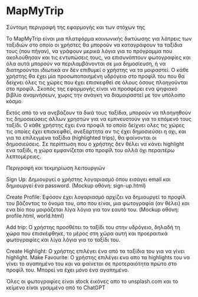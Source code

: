 # MapMyTrip
Σύντομη περιγραφή της εφαρμογής και των στόχων της

To MapMyTrip είναι μια πλατφόρμα κοινωνικής δικτύωσης για λάτρεις των ταξιδιών στο οποίο οι χρήστες θα μπορούν να καταγράφουν τα ταξίδια τους (που πήγαν), να γράφουν μερικά λόγια για το πρόγραμμα που ακολούθησαν και τις εντυπώσεις τους, να επισυνάπτουν φωτογραφίες και όλα αυτά μπορούν να περιλαμβάνονται σε μια δημοσίευση, ή να διατηρούνται ιδιωτικά αν δεν επιθυμεί ο χρήστης να τα μοιραστεί. Ο κάθε χρήστης θα έχει μία προσωποποιημένη υδρόγειο στο προφίλ του που θα δείχνει όλες τις χώρες που έχει επισκεφθεί σε όλους όσους πλοηγούνται στο προφίλ. Σκοπός της εφαρμογής είναι να προσφέρει ενα ψηφιακό βιβλίο αναμνήσεων, χωρις την ανάγκη να διαμοιραστεί με τον υπόλοιπο κόσμο 

Εκτός από το να ανεβάζουν τα δικά τους ταξίδια, μπορούν να πλοηγηθούν τις δημοσιεύσεις άλλων χρηστών για να εμπνευστούν για το επόμενό τους ταξίδι. Ο κάθε χρήστης έχει ένα προφίλ το οποίο δείχνει ολες τις χώρες τις οποίες έχει επισκεφθεί, ανεξάρτητα αν τις έχει δημοσιεύσει η οχι, και για τα επιλεγμένα ταξίδια (highlighted trips), θα φαίνονται οι δημοσιεύσεις. Σε περίπτωση που ο χρήστης δεν θέλει να κάνει highlight ενα ταξίδι, η χώρα εμφανίζεται στο προφίλ του αλλά όχι περαιτέρω λεπτομέρειες. 



Περιγραφή και τεκμηρίωση λειτουργιών

Sign Up: Δημιουργεί ο χρήστης λογαριασμό όπου εισάγει email και δημιουργεί ένα password. (Mockup οθόνη: sign-up.html)

Create Profile: Εφόσον έχει λογαριασμό αρχίζει να δημιουργεί το προφίλ του βάζοντας το όνομα του, απο που είναι, μια φωτογραφία (αν θέλει) και ενα bio που μοιράζεται λίγα λόγια για τον εαυτό του. (Mockup οθόνη: profile.html, world.html)

Add trip: Ο χρήστης προσθέτει το ταξίδι του στην υδρόγειο, δηλαδή τη χώρα που επισκέφθηκε, το μέρος στη χώρα αυτή και προεραιτικά φωτογραφίες και λίγα λόγια για το ταξίδι του.

Create Highlight: Ο χρήστης επιλέγει ένα από τα ταξίδια του για να γίνει highlight.
Make Favourite: Ο χρήστης επιλέγει ενα απο τα highlights του να γίνει το αγαπημένο του και να φαίνεται σε προτεραιότητα πρώτο στο προφίλ του. Μπορεί να έχει μόνο ένα αγαπημένο.


Όλες οι φωτογραφίες είναι stock εικόνες απο το unsplash.com και το κείμενο είναι γραμμένο από το ChatGPT

